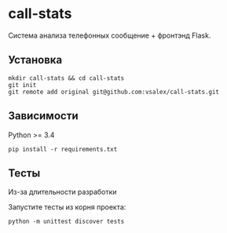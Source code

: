 # call-stats

Система анализа телефонных сообщение + фронтэнд Flask.

## Установка
```
mkdir call-stats && cd call-stats
git init
git remote add original git@github.com:vsalex/call-stats.git
```

## Зависимости
Python >= 3.4
```
pip install -r requirements.txt
```

## Тесты

Из-за длительности разработки

Запустите тесты из корня проекта:
```
python -m unittest discover tests
```